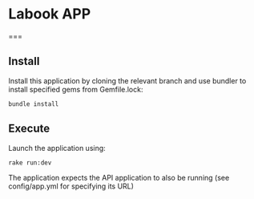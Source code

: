 # Labook APP
===

## Install
Install this application by cloning the relevant branch and use bundler to install specified gems from Gemfile.lock:

```
bundle install
```

## Execute
Launch the application using:

```
rake run:dev
```
The application expects the API application to also be running (see config/app.yml for specifying its URL)